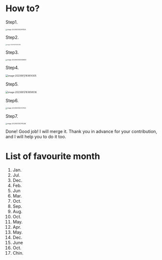 # How to?

Step1. 

<img src="https://cdn.jsdelivr.net/gh/inusturbo/images@main/uPic/20230612-163042-sLcxKT.png" alt="image-20230612163041929" style="zoom:33%;" />

Step2. 

<img src="https://cdn.jsdelivr.net/gh/inusturbo/images@main/uPic/20230612-163122-0KWZKV.png" alt="image-20230612163122150" style="zoom: 25%;" />

Step3. 

<img src="https://cdn.jsdelivr.net/gh/inusturbo/images@main/uPic/20230612-163509-QEGXRB.png" alt="image-20230612163508909" style="zoom: 33%;" />

Step4. 

<img src="https://cdn.jsdelivr.net/gh/inusturbo/images@main/uPic/20230612-163614-g4VTg9.png" alt="image-20230612163614305" style="zoom:50%;" />

Step5. 

<img src="https://cdn.jsdelivr.net/gh/inusturbo/images@main/uPic/20230612-163658-AfDpc0.png" alt="image-20230612163658536" style="zoom:50%;" />

Step6. 

<img src="https://cdn.jsdelivr.net/gh/inusturbo/images@main/uPic/20230612-163727-5sC6Su.png" alt="image-20230612163727003" style="zoom:33%;" />

Step7. 

<img src="https://cdn.jsdelivr.net/gh/inusturbo/images@main/uPic/20230612-163745-ouvkqZ.png" alt="image-20230612163745286" style="zoom: 33%;" />


Done! Good job! I will merge it. Thank you in advance for your contribution, and I will help you to do it too.



# List of favourite month
1. Jan.
2. Jul.
3. Dec.
4. Feb.
5. Jun
6. Mar.
7. Oct.
8. Sep.
9. Aug.
10. Oct.
11. May.
12. Apr.
13. May.
14. Dec.
15. June 
16. Oct.
17. Chin.